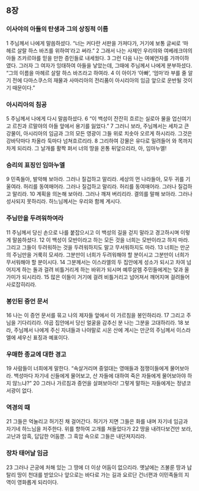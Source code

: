 ## 8장
### 이사야의 아들의 탄생과 그의 상징적 이름
1 주님께서 나에게 말씀하셨다. “너는 커다란 서판을 가져다가, 거기에 보통 글씨로 ‘마헤르 살랄 하스 바즈를 위하여’라고 써라.”
2 그래서 나는 사제인 우리야와 여베레크야의 아들 즈카르야를 믿을 만한 증인들로 내세웠다.
3 그런 다음 나는 여예언자를 가까이하였다. 그러자 그 여자가 잉태하여 아들을 낳았는데, 그때에 주님께서 나에게 분부하셨다. “그의 이름을 마헤르 살랄 하스 바즈라고 하여라.
4 이 아이가 ‘아빠’, ‘엄마’라 부를 줄 알기 전에 다마스쿠스의 재물과 사마리아의 전리품이 아시리아의 임금 앞으로 운반될 것이기 때문이다.”
### 아시리아의 침공
5 주님께서 나에게 다시 말씀하셨다.
6 “이 백성이 잔잔히 흐르는 실로아 물을 업신여기고 르친과 르말야의 아들 앞에서 용기를 잃었다.”
7 그러니 보라, 주님께서는 세차고 큰 강물이, 아시리아의 임금과 그의 모든 영광이 그들 위로 치솟아 오르게 하시리라. 그것은 강바닥마다 차올라 둑마다 넘쳐흐르리라.
8 그리하여 강물은 유다로 밀려들어 와 목까지 차게 되리라. 그 날개를 활짝 펴서 너의 땅을 온통 뒤덮으리라, 아, 임마누엘!
### 승리의 표징인 임마누엘
9 민족들아, 발악해 보아라. 그러나 질겁하고 말리라. 세상의 먼 나라들아, 모두 귀를 기울여라. 허리를 동여매어라. 그러나 질겁하고 말리라. 허리를 동여매어라. 그러나 질겁하고 말리라.
10 계획을 의논해 보아라. 그러나 깨져 버리리라. 결의를 말해 보아라. 그러나 성사되지 못하리라. 하느님께서는 우리와 함께 계시다.
### 주님만을 두려워하여라
11 주님께서 당신 손으로 나를 붙잡으시고 이 백성의 길을 걷지 말라고 경고하시며 이렇게 말씀하셨다.
12 이 백성이 모반이라고 하는 모든 것을 너희는 모반이라고 하지 마라. 그리고 그들이 두려워하는 것을 두려워하지도 말고 무서워하지도 마라.
13 너희는 만군의 주님만을 거룩히 모셔라. 그분만이 너희가 두려워해야 할 분이시고 그분만이 너희가 무서워해야 할 분이시다.
14 그분께서는 이스라엘의 두 집안에게 성소가 되시고 차여 넘어지게 하는 돌과 걸려 비틀거리게 하는 바위가 되시며 예루살렘 주민들에게는 덫과 올가미가 되시리라.
15 많은 이들이 거기에 걸려 비틀거리고 넘어져서 깨어지며 걸려들어 사로잡히리라.
### 봉인된 증언 문서
16 나는 이 증언 문서를 묶고 나의 제자들 앞에서 이 가르침을 봉인하리라.
17 그리고 주님을 기다리리라. 야곱 집안에서 당신 얼굴을 감추신 분 나는 그분을 고대하리라.
18 보라, 주님께서 나에게 주신 자녀들과 나야말로 시온 산에 계시는 만군의 주님께서 이스라엘에 세우신 표징과 예표이다.
### 우매한 종교에 대한 경고
19 사람들이 너희에게 말한다. “속살거리며 중얼대는 영매들과 점쟁이들에게 물어보아라. 백성마다 자기네 신들에게 물어보고, 산 자들에 대하여 죽은 자들에게 물어보아야 하지 않느냐?”
20 그러나 가르침과 증언을 살펴보아라! 그렇게 말하는 자들에게는 정녕코 서광이 없다.
### 역경의 때
21 그들은 억눌리고 허기진 채 걸어간다. 허기가 지면 그들은 화를 내며 자기네 임금과 자기네 하느님을 저주한다. 위를 향하여 고개를 쳐들었다가
22 땅을 내려다보건만 보라, 고난과 암흑, 답답한 어둠뿐. 그 흑암 속으로 그들은 내던져지리라.
### 장차 태어날 임금
23 그러나 곤궁에 처해 있는 그 땅에 더 이상 어둠이 없으리라. 옛날에는 즈불룬 땅과 납탈리 땅이 천대를 받았으나 앞으로는 바다로 가는 길과 요르단 건너편과 이민족들의 지역이 영화롭게 되리이다.
